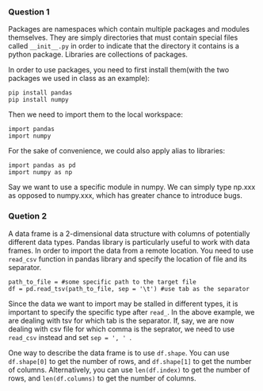 ### Question 1
Packages are namespaces which contain multiple packages and modules themselves. They are simply directories that must contain special files called ```__init__.py``` 
in order to indicate that the directory it contains is a python package. Libraries are collections of packages.

In order to use packages, you need to first install them(with the two packages we used in class as an example):
```
pip install pandas
pip install numpy
```
Then we need to import them to the local workspace:
```
import pandas
import numpy
```
For the sake of convenience, we could also apply alias to libraries:
```
import pandas as pd
import numpy as np
```
Say we want to use a specific module in numpy. We can simply type np.xxx as opposed to numpy.xxx, which has greater chance to introduce bugs.

### Quetion 2
A data frame is a 2-dimensional data structure with columns of potentially different data types. Pandas library is particularly useful to work with data frames.
In order to import the data from a remote location. You need to use ```read_csv``` function in pandas library and specify the location of file and its separator.
```
path_to_file = #some specific path to the target file
df = pd.read_tsv(path_to_file, sep = '\t') #use tab as the separator
```
Since the data we want to import may be stalled in different types, it is important to specify the specific type after ```read_```. In the above example, we 
are dealing with tsv for which tab is the separator. If, say, we are now dealing with csv file for which comma is the seprator, we need to use ```read_csv``` instead and set ```sep = ', ' ```.

One way to describe the data frame is to use ```df.shape```. You can use ```df.shape[0]``` to get the number of rows, and ```df.shape[1]``` to get the number of columns. Alternatively, you can use ```len(df.index)``` to get the number of rows, and ```len(df.columns)``` to get the number of columns.

